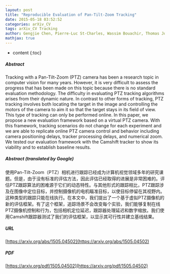 ```yaml
---
layout: post
title: "Reproducible Evaluation of Pan-Tilt-Zoom Tracking"
date: 2015-05-18 03:52:52
categories: arXiv_CV
tags: arXiv_CV Tracking
author: Gengjie Chen, Pierre-Luc St-Charles, Wassim Bouachir, Thomas Joeisseint, Guillaume-Alexandre Bilodeau, Robert Bergevin
mathjax: true
---
```


* content
{:toc}

##### Abstract
Tracking with a Pan-Tilt-Zoom (PTZ) camera has been a research topic in computer vision for many years. However, it is very difficult to assess the progress that has been made on this topic because there is no standard evaluation methodology. The difficulty in evaluating PTZ tracking algorithms arises from their dynamic nature. In contrast to other forms of tracking, PTZ tracking involves both locating the target in the image and controlling the motors of the camera to aim it so that the target stays in its field of view. This type of tracking can only be performed online. In this paper, we propose a new evaluation framework based on a virtual PTZ camera. With this framework, tracking scenarios do not change for each experiment and we are able to replicate online PTZ camera control and behavior including camera positioning delays, tracker processing delays, and numerical zoom. We tested our evaluation framework with the Camshift tracker to show its viability and to establish baseline results.

##### Abstract (translated by Google)
使用Pan-Tilt-Zoom（PTZ）相机进行跟踪已经成为计算机视觉领域多年的研究课题。但是，由于没有标准的评估方法，因此评估已经取得的进展是非常困难的。评估PTZ跟踪算法的困难源于它们的动态特性。与其他形式的跟踪相比，PTZ跟踪涉及在图像中定位目标，并控制摄像机的电机瞄准目标，以使目标停留在其视野内。这种类型的跟踪只能在线执行。在本文中，我们提出了一个基于虚拟PTZ摄像机的新的评估框架。有了这个框架，追踪场景不会改变每个实验，我们能够复制在线PTZ摄像机控制和行为，包括相机定位延迟，跟踪器处理延迟和数字缩放。我们使用Camshift跟踪器测试了我们的评估框架，以显示其可行性并建立基线结果。

##### URL
[https://arxiv.org/abs/1505.04502](https://arxiv.org/abs/1505.04502)

##### PDF
[https://arxiv.org/pdf/1505.04502](https://arxiv.org/pdf/1505.04502)

